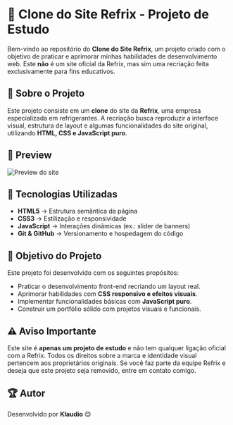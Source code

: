 # 🚀 Clone do Site Refrix - Projeto de Estudo

Bem-vindo ao repositório do **Clone do Site Refrix**, um projeto criado com o objetivo de praticar e aprimorar minhas habilidades de desenvolvimento web. Este **não** é um site oficial da Refrix, mas sim uma recriação feita exclusivamente para fins educativos.



## 📌 Sobre o Projeto
Este projeto consiste em um **clone** do site da **Refrix**, uma empresa especializada em refrigerantes. A recriação busca reproduzir a interface visual, estrutura de layout e algumas funcionalidades do site original, utilizando **HTML, CSS e JavaScript puro**.


## 📸 Preview

![Preview do site](./images/preview.png)



## 🔧 Tecnologias Utilizadas
- **HTML5** → Estrutura semântica da página  
- **CSS3** → Estilização e responsividade  
- **JavaScript** → Interações dinâmicas (ex.: slider de banners)  
- **Git & GitHub** → Versionamento e hospedagem do código  



## 🎯 Objetivo do Projeto
Este projeto foi desenvolvido com os seguintes propósitos:
- Praticar o desenvolvimento front-end recriando um layout real.
- Aprimorar habilidades com **CSS responsivo e efeitos visuais**.
- Implementar funcionalidades básicas com **JavaScript puro**.
- Construir um portfólio sólido com projetos visuais e funcionais.



## ⚠️ Aviso Importante
Este site é **apenas um projeto de estudo** e não tem qualquer ligação oficial com a Refrix. Todos os direitos sobre a marca e identidade visual pertencem aos proprietários originais. Se você faz parte da equipe Refrix e deseja que este projeto seja removido, entre em contato comigo.

## 🏆 Autor
Desenvolvido por **Klaudio** 😊
